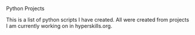 Python Projects

This is a list of python scripts I have created.  All were created from projects I am currently working on in hyperskills.org.
